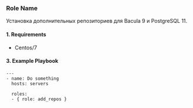### Role Name

Установка дополнительных репозиториев для Bacula 9 и PostgreSQL 11.

#### 1. Requirements

- Centos/7

#### 3. Example Playbook

```
---
- name: Do something
  hosts: servers

  roles:
  - { role: add_repos }
  ```